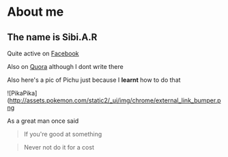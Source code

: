 # About me
## The name is Sibi.A.R

Quite active on [Facebook](https://www.facebook.com/ar.sibi.7)

Also on [Quora](https://www.quora.com/profile/Ar-Sibi) although I dont write there

Also here's a pic of Pichu just because I **learnt** how to do that 

![PikaPika](http://assets.pokemon.com/static2/_ui/img/chrome/external_link_bumper.png

As a great man once said

>If you're good at something

>Never not do it for a cost

